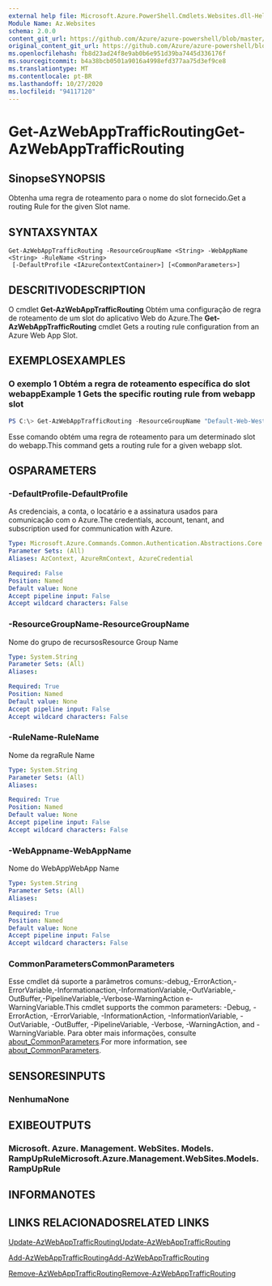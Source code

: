 ```yaml
---
external help file: Microsoft.Azure.PowerShell.Cmdlets.Websites.dll-Help.xml
Module Name: Az.Websites
schema: 2.0.0
content_git_url: https://github.com/Azure/azure-powershell/blob/master/src/Websites/Websites/help/Get-AzWebAppTrafficRouting.md
original_content_git_url: https://github.com/Azure/azure-powershell/blob/master/src/Websites/Websites/help/Get-AzWebAppTrafficRouting.md
ms.openlocfilehash: fb8d23ad24f8e9ab0b6e951d39ba7445d336176f
ms.sourcegitcommit: b4a38bcb0501a9016a4998efd377aa75d3ef9ce8
ms.translationtype: MT
ms.contentlocale: pt-BR
ms.lasthandoff: 10/27/2020
ms.locfileid: "94117120"
---
```

# <span data-ttu-id="ad95c-101">Get-AzWebAppTrafficRouting</span><span class="sxs-lookup"><span data-stu-id="ad95c-101">Get-AzWebAppTrafficRouting</span></span>

## <span data-ttu-id="ad95c-102">Sinopse</span><span class="sxs-lookup"><span data-stu-id="ad95c-102">SYNOPSIS</span></span>
<span data-ttu-id="ad95c-103">Obtenha uma regra de roteamento para o nome do slot fornecido.</span><span class="sxs-lookup"><span data-stu-id="ad95c-103">Get a routing Rule for the given Slot name.</span></span>

## <span data-ttu-id="ad95c-104">SYNTAX</span><span class="sxs-lookup"><span data-stu-id="ad95c-104">SYNTAX</span></span>

```
Get-AzWebAppTrafficRouting -ResourceGroupName <String> -WebAppName <String> -RuleName <String>
 [-DefaultProfile <IAzureContextContainer>] [<CommonParameters>]
```

## <span data-ttu-id="ad95c-105">DESCRITIVO</span><span class="sxs-lookup"><span data-stu-id="ad95c-105">DESCRIPTION</span></span>
<span data-ttu-id="ad95c-106">O cmdlet **Get-AzWebAppTrafficRouting** Obtém uma configuração de regra de roteamento de um slot do aplicativo Web do Azure.</span><span class="sxs-lookup"><span data-stu-id="ad95c-106">The **Get-AzWebAppTrafficRouting** cmdlet Gets a routing rule configuration from an Azure Web App Slot.</span></span>

## <span data-ttu-id="ad95c-107">EXEMPLOS</span><span class="sxs-lookup"><span data-stu-id="ad95c-107">EXAMPLES</span></span>

### <span data-ttu-id="ad95c-108">O exemplo 1 Obtém a regra de roteamento específica do slot webapp</span><span class="sxs-lookup"><span data-stu-id="ad95c-108">Example 1 Gets the specific routing rule from webapp slot</span></span>
```powershell
PS C:\> Get-AzWebAppTrafficRouting -ResourceGroupName "Default-Web-WestUS" -WebAppName "ContosoSite"  -RuleName 'Stg'
```

<span data-ttu-id="ad95c-109">Esse comando obtém uma regra de roteamento para um determinado slot do webapp.</span><span class="sxs-lookup"><span data-stu-id="ad95c-109">This command gets a routing rule for a given webapp slot.</span></span>

## <span data-ttu-id="ad95c-110">OS</span><span class="sxs-lookup"><span data-stu-id="ad95c-110">PARAMETERS</span></span>

### <span data-ttu-id="ad95c-111">-DefaultProfile</span><span class="sxs-lookup"><span data-stu-id="ad95c-111">-DefaultProfile</span></span>
<span data-ttu-id="ad95c-112">As credenciais, a conta, o locatário e a assinatura usados para comunicação com o Azure.</span><span class="sxs-lookup"><span data-stu-id="ad95c-112">The credentials, account, tenant, and subscription used for communication with Azure.</span></span>

```yaml
Type: Microsoft.Azure.Commands.Common.Authentication.Abstractions.Core.IAzureContextContainer
Parameter Sets: (All)
Aliases: AzContext, AzureRmContext, AzureCredential

Required: False
Position: Named
Default value: None
Accept pipeline input: False
Accept wildcard characters: False
```

### <span data-ttu-id="ad95c-113">-ResourceGroupName</span><span class="sxs-lookup"><span data-stu-id="ad95c-113">-ResourceGroupName</span></span>
<span data-ttu-id="ad95c-114">Nome do grupo de recursos</span><span class="sxs-lookup"><span data-stu-id="ad95c-114">Resource Group Name</span></span>

```yaml
Type: System.String
Parameter Sets: (All)
Aliases:

Required: True
Position: Named
Default value: None
Accept pipeline input: False
Accept wildcard characters: False
```

### <span data-ttu-id="ad95c-115">-RuleName</span><span class="sxs-lookup"><span data-stu-id="ad95c-115">-RuleName</span></span>
<span data-ttu-id="ad95c-116">Nome da regra</span><span class="sxs-lookup"><span data-stu-id="ad95c-116">Rule Name</span></span>
```yaml
Type: System.String
Parameter Sets: (All)
Aliases:

Required: True
Position: Named
Default value: None
Accept pipeline input: False
Accept wildcard characters: False
```

### <span data-ttu-id="ad95c-117">-WebAppname</span><span class="sxs-lookup"><span data-stu-id="ad95c-117">-WebAppName</span></span>
<span data-ttu-id="ad95c-118">Nome do WebApp</span><span class="sxs-lookup"><span data-stu-id="ad95c-118">WebApp Name</span></span>

```yaml
Type: System.String
Parameter Sets: (All)
Aliases:

Required: True
Position: Named
Default value: None
Accept pipeline input: False
Accept wildcard characters: False
```

### <span data-ttu-id="ad95c-119">CommonParameters</span><span class="sxs-lookup"><span data-stu-id="ad95c-119">CommonParameters</span></span>
<span data-ttu-id="ad95c-120">Esse cmdlet dá suporte a parâmetros comuns:-debug,-ErrorAction,-ErrorVariable,-Informationaction,-InformationVariable,-OutVariable,-OutBuffer,-PipelineVariable,-Verbose-WarningAction e-WarningVariable.</span><span class="sxs-lookup"><span data-stu-id="ad95c-120">This cmdlet supports the common parameters: -Debug, -ErrorAction, -ErrorVariable, -InformationAction, -InformationVariable, -OutVariable, -OutBuffer, -PipelineVariable, -Verbose, -WarningAction, and -WarningVariable.</span></span> <span data-ttu-id="ad95c-121">Para obter mais informações, consulte [about_CommonParameters](http://go.microsoft.com/fwlink/?LinkID=113216).</span><span class="sxs-lookup"><span data-stu-id="ad95c-121">For more information, see [about_CommonParameters](http://go.microsoft.com/fwlink/?LinkID=113216).</span></span>

## <span data-ttu-id="ad95c-122">SENSORES</span><span class="sxs-lookup"><span data-stu-id="ad95c-122">INPUTS</span></span>

### <span data-ttu-id="ad95c-123">Nenhuma</span><span class="sxs-lookup"><span data-stu-id="ad95c-123">None</span></span>

## <span data-ttu-id="ad95c-124">EXIBE</span><span class="sxs-lookup"><span data-stu-id="ad95c-124">OUTPUTS</span></span>

### <span data-ttu-id="ad95c-125">Microsoft. Azure. Management. WebSites. Models. RampUpRule</span><span class="sxs-lookup"><span data-stu-id="ad95c-125">Microsoft.Azure.Management.WebSites.Models.RampUpRule</span></span>

## <span data-ttu-id="ad95c-126">INFORMA</span><span class="sxs-lookup"><span data-stu-id="ad95c-126">NOTES</span></span>

## <span data-ttu-id="ad95c-127">LINKS RELACIONADOS</span><span class="sxs-lookup"><span data-stu-id="ad95c-127">RELATED LINKS</span></span>

[<span data-ttu-id="ad95c-128">Update-AzWebAppTrafficRouting</span><span class="sxs-lookup"><span data-stu-id="ad95c-128">Update-AzWebAppTrafficRouting</span></span>](./Update-AzWebAppTrafficRouting.md)

[<span data-ttu-id="ad95c-129">Add-AzWebAppTrafficRouting</span><span class="sxs-lookup"><span data-stu-id="ad95c-129">Add-AzWebAppTrafficRouting</span></span>](./Add-AzWebAppTrafficRouting.md)

[<span data-ttu-id="ad95c-130">Remove-AzWebAppTrafficRouting</span><span class="sxs-lookup"><span data-stu-id="ad95c-130">Remove-AzWebAppTrafficRouting</span></span>](./Remove-AzWebAppTrafficRouting.md)
